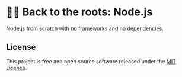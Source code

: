 # 🐢🚀 Back to the roots: Node.js

Node.js from scratch with no frameworks and no dependencies.

## License

This project is free and open source software released under the [MIT License](https://github.com/ricardospalves/back-to-the-roots-nodejs/blob/main/LICENSE).
